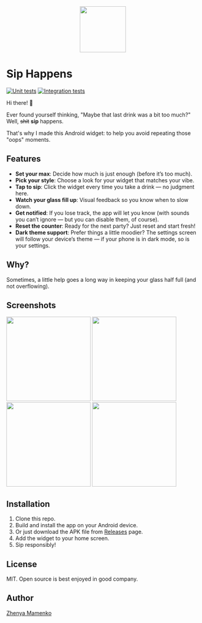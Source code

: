 <div align="center"><img src="https://github.com/user-attachments/assets/171b5ed3-8c8f-4657-929e-795038380d9b" style="width: 120px" /></div>

# Sip Happens
[![Unit tests](https://github.com/zhenya-mamenko/sip-happens/actions/workflows/unit-tests.yml/badge.svg?branch=main)](https://github.com/zhenya-mamenko/sip-happens/actions/workflows/unit-tests.yml)
[![Integration tests](https://github.com/zhenya-mamenko/sip-happens/actions/workflows/integration-tests.yml/badge.svg?branch=main)](https://github.com/zhenya-mamenko/sip-happens/actions/workflows/integration-tests.yml)

Hi there! 🍹

Ever found yourself thinking, "Maybe that last drink was a bit too much?" Well, ~~shit~~ **sip** happens.

That's why I made this Android widget: to help you avoid repeating those "oops" moments.

## Features

- **Set your max**: Decide how much is just enough (before it’s too much).
- **Pick your style**: Choose a look for your widget that matches your vibe.
- **Tap to sip**: Click the widget every time you take a drink — no judgment here.
- **Watch your glass fill up**: Visual feedback so you know when to slow down.
- **Get notified**: If you lose track, the app will let you know (with sounds you can’t ignore — but you can disable them, of course).
- **Reset the counter**: Ready for the next party? Just reset and start fresh!
- **Dark theme support**: Prefer things a little moodier? The settings screen will follow your device’s theme — if your phone is in dark mode, so is your settings.

## Why?

Sometimes, a little help goes a long way in keeping your glass half full (and not overflowing).

## Screenshots

<img src="https://github.com/user-attachments/assets/5fbbbd17-c295-4931-9a33-cdf13a1bbc31" style="width: 220px; align: left" />
<img src="https://github.com/user-attachments/assets/14f0889d-6988-4f4e-a904-b5167ea145c2" style="width: 220px; align: left" />
<img src="https://github.com/user-attachments/assets/799f779b-8302-452f-be54-3a7248648ad1" style="width: 220px; align: left" />
<img src="https://github.com/user-attachments/assets/485fa4f1-5b2d-46d5-9398-a2475fc5eae8" style="width: 220px; align: left" />

## Installation

1. Clone this repo.
2. Build and install the app on your Android device.
3. Or just download the APK file from [Releases](https://github.com/zhenya-mamenko/sip-happens/releases) page.
4. Add the widget to your home screen.
5. Sip responsibly!

## License

MIT. Open source is best enjoyed in good company.

## Author

[Zhenya Mamenko](https://github.com/zhenya-mamenko/sip-happens)
